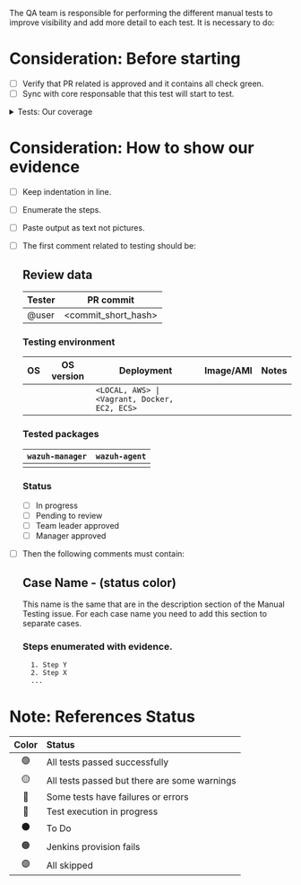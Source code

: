 The QA team is responsible for performing the different manual tests to improve visibility and add more detail to each test. It is necessary to do: 

# Consideration: Before starting

   - [ ] Verify that PR related is approved and it contains all check green.
   - [ ] Sync with core responsable that this test will start to test. 

<details>
  <summary>Tests: Our coverage</summary>

1. When do we perform upgrade tests?
2. 
3. 

   - [ ] If there are a new change added when you test the Manual execution you need to test it again.
En que nos tenemos que fijar para saber si un upgrade tiene sentido o si no lo tiene?
Sumar el cambio de que a partir de ahora todos los restart tienen que tener la comprobación si los demonios están levantados
En que quedo que se debe agregar que están conectados manager y agente? esto en un momento se hablo recuerdo
De que nos valemos para determinar si probamos en mas de un OS?
De que nos valemos para determinar si probamos en distintas versiones de un mismo OS?

</details>


# Consideration: How to show our evidence

   - [ ] Keep indentation in line.
   - [ ] Enumerate the steps.
   - [ ] Paste output as text not pictures.
   - [ ] The first comment related to testing should be:
		## Review data

		| Tester | PR commit               | 
		|--------|-------------------------|
		| @user  |  <commit_short_hash>    | 

		### Testing environment

		| OS | OS version | Deployment                                    | Image/AMI | Notes |
		|----|------------|-----------------------------------------------|-----------|-------|
		|    |            | `<LOCAL, AWS> \| <Vagrant, Docker, EC2, ECS>` |           |       |


		### Tested packages

		| `wazuh-manager` | `wazuh-agent` | 
		|-----------------|---------------|
		|                 |               |

		### Status

		- [ ] In progress
		- [ ] Pending to review
		- [ ] Team leader approved
		- [ ] Manager approved

   - [ ] Then the following comments must contain:

		## Case Name - (status color)

		This name is the same that are in the description section of the Manual Testing issue. For each case name you need to add this section to separate cases.

		### Steps enumerated with evidence.

		   1. Step Y
		   2. Step X
		   ...


# Note: References Status

|Color|Status |
|:--:|:--|
|🟢|All tests passed successfully|
|🟡|All tests passed but there are some warnings|
|🔴|Some tests have failures or errors|
|🔵|Test execution in progress|
|⚫|To Do|
|🟠|Jenkins provision fails|
|:purple_circle:| All skipped |
